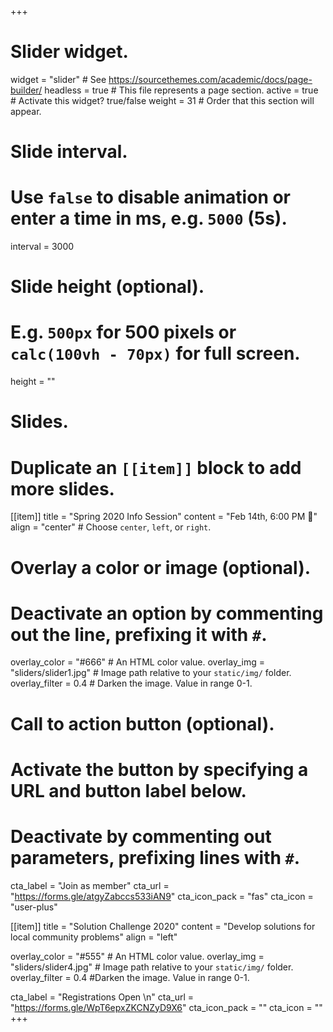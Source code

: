 +++
# Slider widget.
widget = "slider"  # See https://sourcethemes.com/academic/docs/page-builder/
headless = true  # This file represents a page section.
active = true  # Activate this widget? true/false
weight = 31  # Order that this section will appear.

# Slide interval.
# Use `false` to disable animation or enter a time in ms, e.g. `5000` (5s).
interval = 3000

# Slide height (optional).
# E.g. `500px` for 500 pixels or `calc(100vh - 70px)` for full screen.
height = ""

# Slides.
# Duplicate an `[[item]]` block to add more slides.
[[item]]
  title = "Spring 2020 Info Session"
  content = "Feb 14th, 6:00 PM 📢"
  align = "center"  # Choose `center`, `left`, or `right`.

  # Overlay a color or image (optional).
  #   Deactivate an option by commenting out the line, prefixing it with `#`.
  overlay_color = "#666"  # An HTML color value.
  overlay_img = "sliders/slider1.jpg"  # Image path relative to your `static/img/` folder.
  overlay_filter = 0.4 # Darken the image. Value in range 0-1.

  # Call to action button (optional).
  #   Activate the button by specifying a URL and button label below.
  #   Deactivate by commenting out parameters, prefixing lines with `#`.
  cta_label = "Join as member"
  cta_url = "https://forms.gle/atgyZabccs533iAN9"
  cta_icon_pack = "fas"
  cta_icon = "user-plus"

[[item]]
  title = "Solution Challenge 2020"
  content = "Develop solutions for local community problems"
  align = "left"

  overlay_color = "#555"  # An HTML color value.
  overlay_img = "sliders/slider4.jpg"  # Image path relative to your `static/img/` folder.
  overlay_filter =  0.4 #Darken the image. Value in range 0-1.

  cta_label = "Registrations Open \n"
  cta_url = "https://forms.gle/WpT6epxZKCNZyD9X6"
  cta_icon_pack = ""
  cta_icon = ""
+++
